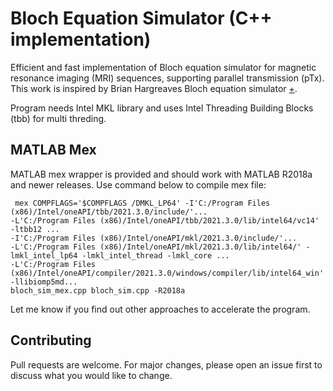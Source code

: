 


# Bloch Equation Simulator (C++ implementation)
Efficient and fast implementation of Bloch equation simulator for magnetic resonance imaging (MRI) sequences, supporting parallel transmission (pTx). 
This work is inspired by Brian Hargreaves Bloch equation simulator [+](http://www-mrsrl.stanford.edu/~brian/blochsim/).

Program needs Intel MKL library and uses Intel Threading Building Blocks (tbb) for multi threding. 

## MATLAB Mex

MATLAB mex wrapper is provided and should work with MATLAB R2018a and newer releases. Use command below to compile mex file:

     mex COMPFLAGS='$COMPFLAGS /DMKL_LP64' -I'C:/Program Files (x86)/Intel/oneAPI/tbb/2021.3.0/include/'...
    -L'C:/Program Files (x86)/Intel/oneAPI/tbb/2021.3.0/lib/intel64/vc14' -ltbb12 ...
    -I'C:/Program Files (x86)/Intel/oneAPI/mkl/2021.3.0/include/'...
    -L'C:/Program Files (x86)/Intel/oneAPI/mkl/2021.3.0/lib/intel64/' -lmkl_intel_lp64 -lmkl_intel_thread -lmkl_core ...
    -L'C:/Program Files (x86)/Intel/oneAPI/compiler/2021.3.0/windows/compiler/lib/intel64_win' -llibiomp5md...
    bloch_sim_mex.cpp bloch_sim.cpp -R2018a
        

Let me know if you find out other approaches to accelerate the program.

## Contributing

Pull requests are welcome. For major changes, please open an issue first to discuss what you would like to change.
